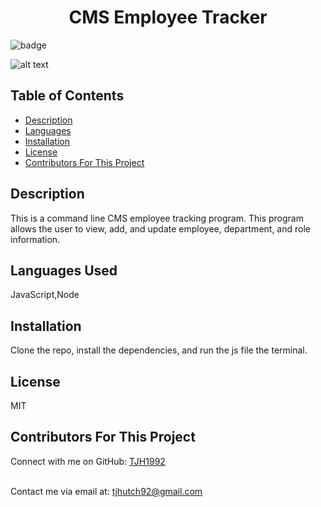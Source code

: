 
  <h1 align='center'>CMS Employee Tracker</h1>

  ![badge](https://img.shields.io/badge/license-MIT-brightgreen)<br/>

  ![alt text]()

  ## Table of Contents
  - [Description](#projectDescription)
  - [Languages](#projectLanguages)
  - [Installation](#projectInstallation)
  - [License](#projectLicense)
  - [Contributors For This Project](#projectContributors)

  ## Description
  This is a command line CMS employee tracking program. This program allows the user to view, add, and update employee, department, and role information. 

  ## Languages Used
  JavaScript,Node

  ## Installation
  Clone the repo, install the dependencies, and run the js file the terminal.

  ## License
  MIT

  ## Contributors For This Project
  

  Connect with me on GitHub: [TJH1992](https://github.com/TJH1992)<br />
  <br />

  Contact me via email at: tjhutch92@gmail.com<br />
  <br />
